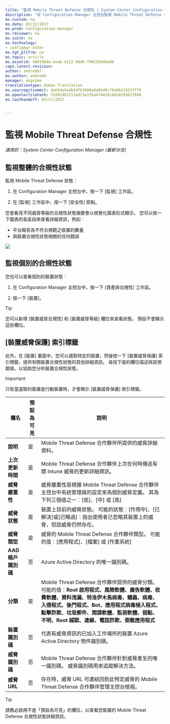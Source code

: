 ```yaml
---
title: "監視 Mobile Threat Defense 合規性 | System Center Configuration Manager"
description: "從 Configuration Manager 主控台監視 Mobile Threat Defense 合規性狀態"
ms.custom: na
ms.date: 03/21/2017
ms.prod: configuration-manager
ms.reviewer: na
ms.suite: na
ms.technology:
- configmgr-other
ms.tgt_pltfrm: na
ms.topic: article
ms.assetid: 408190da-bea6-4122-9dd6-f90155040e88
caps.latest.revision: 
author: andredm7
ms.author: andredm
manager: angrobe
translationtype: Human Translation
ms.sourcegitcommit: dab5da5a4b5dfb3606a8a6bd0c70a0b21923fff9
ms.openlocfilehash: fa5919b72114d71e1fbad74418c662d199827690
ms.lasthandoff: 03/27/2017


---
```


# <a name="monitor-mobile-threat-defense-compliance"></a>**監視 Mobile Threat Defense 合規性**

*適用於：System Center Configuration Manager (最新分支)*

## <a name="to-monitor-the-overall-compliance-status"></a>監視整體的合規性狀態

監視 Mobile Threat Defense 狀態︰

1.  在 Configuration Manager 主控台中，按一下 [監視] 工作區。

2.  在 [監視]  工作區中，按一下 [安全性] 節點。

您會看見不同威脅等級的合規性狀態摘要會以視覺化圖表形式顯示。 您可以按一下圖表的各區段來查看詳細資訊，例如︰ 

- 平台報告為不符合規範之裝置的數量
- 與裝置合規性狀態相關的任何錯誤

![](http://i.imgur.com/bmPsiWk.png)

## <a name="to-monitor-the-individual-compliance-status"></a>監視個別的合規性狀態

您也可以查看個別的裝置狀態︰

1.  在 Configuration Manager 主控台中，按一下 [資產與合規性] 工作區。

2.  按一下 [裝置]。

> [!TIP] 
> 您可以新增 [裝置威脅合規性] 和 [裝置威脅等級] 欄位來查看狀態。 預設不會顯示這些欄位。

## <a name="device-threat-protection-tab"></a>[裝置威脅保護] 索引標籤

此外，在 [裝置] 畫面中，您可以選取特定的裝置，然後按一下 [裝置威脅保護] 索引標籤，提供有關裝置合規性狀態的其他詳細資訊。 尋找下面的欄位描述與其預期值，以協助您分析裝置合規性狀態。

> [!IMPORTANT] 
> 只有當選取的裝置是行動裝置時，才會顯示 [裝置威脅保護] 索引標籤。

|欄名|預設為可見|說明| 
|-|-|-|
|**說明**| 是 | Mobile Threat Defense 合作夥伴所提供的威脅詳細資料。 |
|**上次更新時間**| 是 | Mobile Threat Defense 合作夥伴上次在何時傳送有關 Intune 威脅的更新詳細資訊。 |
|**威脅嚴重性**| 是 | 威脅嚴重性是根據 Mobile Threat Defense 合作夥伴主控台中系統管理員的設定來為個別威脅定義。 其為下列三個值之一︰[低]、[中] 或 [高] |
|**威脅狀態**| 是 | 裝置上目前的威脅狀態。 可能的狀態︰[作用中]、[已解決]或[已略過]︰指出使用者已忽略其裝置上的威脅，但該威脅仍然存在。 |
|**威脅類型**| 是 | 威脅的 Mobile Threat Defense 合作夥伴類型。 可能的值︰[應用程式]、[檔案] 或 [作業系統] |
|**AAD 帳戶識別碼**| 否 | Azure Active Directory 的唯一識別碼。 |
|**分類**| 是 | Mobile Threat Defense 合作夥伴提供的威脅分類。 可能的值︰**Root 啟用程式、風險軟體、廣告軟體、收費軟體、資料洩漏、特洛伊木馬病毒、蠕蟲、病毒、入侵程式、後門程式、Bot、應用程式病毒植入程式、點擊詐欺、垃圾郵件、間諜軟體、監視軟體、弱點、不明、Root 越獄、連線、電話詐欺、側載應用程式** |
|**裝置識別碼**| 否 | 代表有威脅資訊的已加入工作場所的裝置 Azure Active Directory 物件識別碼。 |
|**威脅識別碼**| 否 | Mobile Threat Defense 合作夥伴針對威脅產生的唯一識別碼。 威脅識別碼用來追蹤解決方法。 |
|**威脅 URL**| 否 | 存在時，威脅 URL 可連結回到此特定威脅的 Mobile Threat Defense 合作夥伴管理主控台檢視。 |

> [!TIP] 
> 請務必啟用不是「預設為可見」的欄位，以查看您裝置的 Mobile Threat Defense 合規性狀態詳細資訊。

